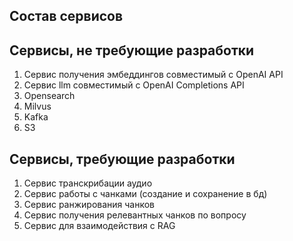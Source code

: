 ## Состав сервисов

## Сервисы, не требующие разработки

1. Сервис получения эмбеддингов совместимый с OpenAI API
2. Сервис llm совместимый с OpenAI Completions API
3. Opensearch
4. Milvus
5. Kafka
6. S3

## Сервисы, требующие разработки

1. Сервис транскрибации аудио
2. Сервис работы с чанками (создание и сохранение в бд)
3. Сервис ранжирования чанков
4. Сервис получения релевантных чанков по вопросу
5. Сервис для взаимодействия с RAG